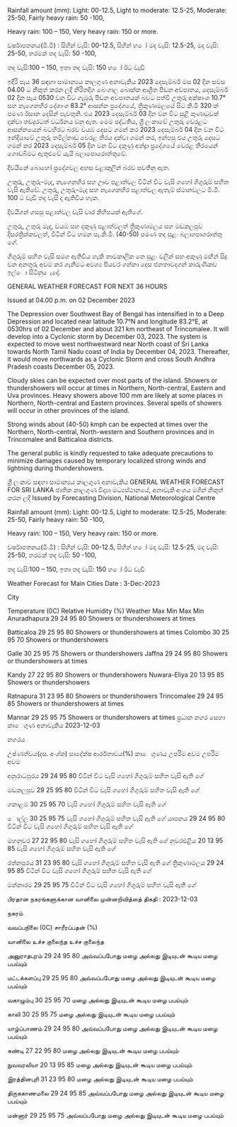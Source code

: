 Rainfall amount (mm): Light: 00-12.5, Light to moderate: 12.5-25, Moderate: 25-50, Fairly heavy rain: 50 -100,

Heavy rain: 100 – 150, Very heavy rain: 150 or more.

වර්ෂාපතනය(මි.මී) : සිහින් වැසි: 00-12.5, සිහින් හ ෝ මද වැසි: 12.5-25, මද වැසි: 25-50, තරමක් තද වැසි: 50 -100,

තද වැසි:100 – 150, ඉතා තද වැසි: 150 හ ෝ ඊට වැඩි

ඉදිරි පැය 36 සඳහා සාමාන්‍යය කාලගුණ අනාවැකිය 2023 දෙසැම්බර් මස 02 දින සවස 04.00 ට නිකුත් කරන ලදි නිරිතදිග බෙංගාල බොක්ක ආශ්‍රිත පීඩන අවපාතය, දෙසැම්බර් 02 දින පැය 0530 වන විට ගැඹුරු පීඩන අවපාතයක් බවට පත්වී උතුරු අක්ෂාංශ 10.7° සහ නැගෙනහිර දේශාංශ 83.2° ආසන්න ප්‍රදේශයේ, ත්‍රිකුණාමලයේ සිට කි.මි 320 ක් පමණ ඊසාන දෙසින් පැවතුනි. එය 2023 දෙසැම්බර් 03 දින වන විට සුළි කුණාටුවක් දක්වා තවදුරටත් වර්ධනය වනු ඇත. මෙම පද්ධතිය, ශ්‍රී ලංකාවේ උතුරු වෙරළට ආසන්නයෙන් බටහිරට බරව වයඹ දෙසට ගමන් කර 2023 දෙසැම්බර් 04 දින වන විට ඉන්දියාවේ උතුරු තමිල්නාඩු වෙරළ තීරය දක්වා ගමන් කර, ඉන්පසු එය උතුරු දෙසට ගමන් කර 2023 දෙසැම්බර් 05 දින වන විට දකුණු අන්ද්‍රා ප්‍රදේශයේ වෙරළ තීරයෙන් ගොඩබිමට ඇතුළුවේ යැයි බලාපොරොත්තුවේ.

දිවයිනේ බොහෝ ප්‍රදේශවල අහස වළාකුලින් බරව පවතිනු ඇත.

උතුරු, උතුරු-මැද, නැගෙනහිර සහ ඌව පළාත්වල විටින් විට වැසි ගහෝ ගිගුරුම් සහිත වැසි ඇතිවේ. උතුරු, උතුරු-මැද සහ නැගෙනහිර පළාත්වල ඇතැම් ස්ථානවලට මි.මී. 100 ට වැඩි තද වැසි ද ඇතිවිය හැක.

දිවයිගන් ගසසු පළාත්වල වැසි වාර කිහිපයක් ඇතිගේ.

උතුරු, උතුරු මැද, වයඹ සහ දකුණු පළාත්වලත් ත්‍රිකුණාමලය සහ මඩකලපුව දිසරත්‍රික්කවලත්, විටින් විට හමන පැ.කි.මී. (40-50) පමණ තද සුළං බලාගපාගරාත්තු ගේ.

ගිගුරුම් සහිත වැසි සමග ඇතිවිය හැකි තාවකාලික තෙ සුළං වලින් සහ අකුණු මඟින් සිදු වන අනතුරු අවම කර ගැනීමට අවශ්‍ය පියවර ගන්නා දෙස ජනතාවදගන් කාරුණිකව ඉල්ො සිටිනු ෙැදේ.

GENERAL WEATHER FORECAST FOR NEXT 36 HOURS

Issued at 04.00 p.m. on 02 December 2023

The Depression over Southwest Bay of Bengal has intensified in to a Deep Depression and located near latitude 10.7°N and longitude 83.2°E, at 0530hrs of 02 December and about 321 km northeast of Trincomalee. It will develop into a Cyclonic storm by December 03, 2023. The system is expected to move west northwestward near North coast of Sri Lanka towards North Tamil Nadu coast of India by December 04, 2023. Thereafter, it would move northwards as a Cyclonic Storm and cross South Andhra Pradesh coasts December 05, 2023.

Cloudy skies can be expected over most parts of the island. Showers or thundershowers will occur at times in Northern, North-central, Eastern and Uva provinces. Heavy showers above 100 mm are likely at some places in Northern, North-central and Eastern provinces. Several spells of showers will occur in other provinces of the island.

Strong winds about (40-50) kmph can be expected at times over the Northern, North-central, North-western and Southern provinces and in Trincomalee and Batticaloa districts.

The general public is kindly requested to take adequate precautions to minimize damages caused by temporary localized strong winds and lightning during thundershowers.

ශ්‍රී ලංකාව සඳහා සාමාන්‍යය කාලගුණ අනාවැකිය GENERAL WEATHER FORECAST FOR SRI LANKA ජාතික කාලගුණ විද්‍යා මධ්‍යස්ථානයේ, අනාවැකි අංශය මගින් නිකුත් කරන ලදි Issued by Forecasting Division, National Meteorological Centre

Rainfall amount (mm): Light: 00-12.5, Light to moderate: 12.5-25, Moderate: 25-50, Fairly heavy rain: 50 -100,

Heavy rain: 100 – 150, Very heavy rain: 150 or more.

වර්ෂාපතනය(මි.මී) : සිහින් වැසි: 00-12.5, සිහින් හ ෝ මද වැසි: 12.5-25, මද වැසි: 25-50, තරමක් තද වැසි: 50 -100,

තද වැසි:100 – 150, ඉතා තද වැසි: 150 හ ෝ ඊට වැඩි

Weather Forecast for Main Cities Date : 3-Dec-2023

City

Temperature (0C) Relative Humidity (%) Weather Max Min Max Min Anuradhapura 29 24 95 80 Showers or thundershowers at times

Batticaloa 29 25 95 80 Showers or thundershowers at times Colombo 30 25 95 70 Showers or thundershowers

Galle 30 25 95 75 Showers or thundershowers Jaffna 29 24 95 80 Showers or thundershowers at times

Kandy 27 22 95 80 Showers or thundershowers Nuwara-Eliya 20 13 95 85 Showers or thundershowers

Ratnapura 31 23 95 80 Showers or thundershowers Trincomalee 29 24 95 85 Showers or thundershowers at times

Mannar 29 25 95 75 Showers or thundershowers at times ප්‍රධාන නගර සෙහා කාෙගුණ අනාවැකිය 2023-12-03

නගරය

උෂ්ණත්වය(දස. අංශ්‍ක) සාදේක්ෂ ආර්රතාවය(%) කාෙගුණය උපරිම අවම උපරිම අවම

අනුරාධපුරය 29 24 95 80 විටින් විට වැසි ගහෝ ගිගුරුම් සහිත වැසි ඇති ගේ

මඩකලපුව 29 25 95 80 විටින් විට වැසි ගහෝ ගිගුරුම් සහිත වැසි ඇති ගේ

ගකාළඹ 30 25 95 70 වැසි ගහෝ ගිගුරුම් සහිත වැසි ඇති ගේ

ොල්ල 30 25 95 75 වැසි ගහෝ ගිගුරුම් සහිත වැසි ඇති ගේ යාපනය 29 24 95 80 විටින් විට වැසි ගහෝ ගිගුරුම් සහිත වැසි ඇති ගේ

මහනුවර 27 22 95 80 වැසි ගහෝ ගිගුරුම් සහිත වැසි ඇති ගේ නුවරඑළිය 20 13 95 85 වැසි ගහෝ ගිගුරුම් සහිත වැසි ඇති ගේ

රත්නපුරය 31 23 95 80 වැසි ගහෝ ගිගුරුම් සහිත වැසි ඇති ගේ ත්‍රිකුණාමලය 29 24 95 85 විටින් විට වැසි ගහෝ ගිගුරුම් සහිත වැසි ඇති ගේ

මන්නාරම 29 25 95 75 විටින් විට වැසි ගහෝ ගිගුරුම් සහිත වැසි ඇති ගේ

பிரதான நகரங்களுக்கான வானிலை முன்னறிவித்தை் திகதி : 2023-12-03

நகரம்

வவப்பநிலை (0C) சாரீரப்பதன் (%)

வானிலை உச்ச குலைந்த உச்ச குலைந்த

அனுராதபுரம் 29 24 95 80 அவ்வப்பபோது மழை அல்லது இடியுடன் கூடிய மழை பபய்யும்

மட்டக்களப்பு 29 25 95 80 அவ்வப்பபோது மழை அல்லது இடியுடன் கூடிய மழை பபய்யும்

வகாழும்பு 30 25 95 70 மழை அல்லது இடியுடன் கூடிய மழை பபய்யும்

காலி 30 25 95 75 மழை அல்லது இடியுடன் கூடிய மழை பபய்யும்

யாழ்ப்பாணம் 29 24 95 80 அவ்வப்பபோது மழை அல்லது இடியுடன் கூடிய மழை பபய்யும்

கண்டி 27 22 95 80 மழை அல்லது இடியுடன் கூடிய மழை பபய்யும்

நுவவரலியா 20 13 95 85 மழை அல்லது இடியுடன் கூடிய மழை பபய்யும்

இரத்தினபுரி 31 23 95 80 மழை அல்லது இடியுடன் கூடிய மழை பபய்யும்

திருககாணமலை 29 24 95 85 அவ்வப்பபோது மழை அல்லது இடியுடன் கூடிய மழை பபய்யும்

மன்னார் 29 25 95 75 அவ்வப்பபோது மழை அல்லது இடியுடன் கூடிய மழை பபய்யும்